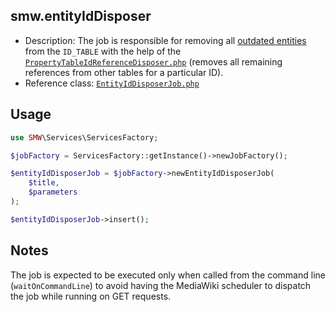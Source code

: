 ## smw.entityIdDisposer

* Description: The job is responsible for removing all [outdated entities][outdated-entities] from the `ID_TABLE` with the help of the [`PropertyTableIdReferenceDisposer.php`][PropertyTableIdReferenceDisposer.php] (removes all remaining references from other tables for a particular ID).
* Reference class: [`EntityIdDisposerJob.php`][EntityIdDisposerJob.php]

## Usage

```php
use SMW\Services\ServicesFactory;

$jobFactory = ServicesFactory::getInstance()->newJobFactory();

$entityIdDisposerJob = $jobFactory->newEntityIdDisposerJob(
	$title,
	$parameters
);

$entityIdDisposerJob->insert();
```

## Notes

The job is expected to be executed only when called from the command line (`waitOnCommandLine`) to avoid having the MediaWiki scheduler to dispatch the job while running on GET requests.

[EntityIdDisposerJob.php]:https://github.com/SemanticMediaWiki/SemanticMediaWiki/blob/master/src/MediaWiki/Jobs/EntityIdDisposerJob.php
[PropertyTableIdReferenceDisposer.php]:https://github.com/SemanticMediaWiki/SemanticMediaWiki/blob/master/src/SQLStore/PropertyTableIdReferenceDisposer.php
[outdated-entities]: https://www.semantic-mediawiki.org/wiki/Help:Outdated_entities